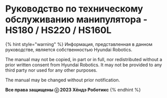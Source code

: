 ﻿# Руководство по техническому обслуживанию манипулятора - HS180 / HS220 / HS160L

{% hint style="warning" %}
Информация, представленная в данном руководстве, является собственностью Hyundai Robotics.

The manual may not be copied, in part or in full, nor redistributed without a prior written consent from Hyundai Robotics. It may not be provided to any third party nor used for any other purposes.


The manual may be changed without prior notification.



**Все права защищены ⓒ 2023 Хёндэ Роботикс**
{% endhint %}
